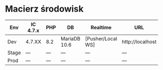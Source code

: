 # Macierz środowisk

| Env | IC 4.7.x | PHP | DB | Realtime | URL |
|---|---|---|---|---|---|
| Dev | 4.7.XX | 8.2 | MariaDB 10.6 | [Pusher/Local WS] | http://localhost |
| Stage | — | — | — | — | — |
| Prod | — | — | — | — | — |
